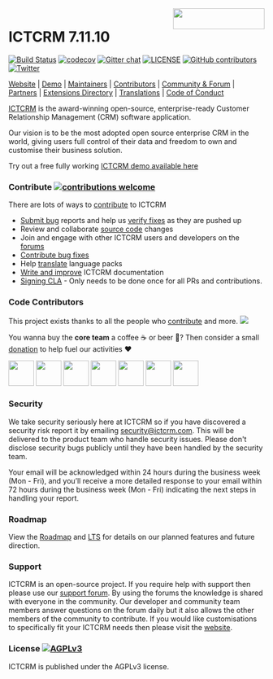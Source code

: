 <a href="https://ictcrm.com">
  <img width="180px" height="41px" src="https://ictcrm.com/wp-content/uploads/2017/12/logo.png" align="right" />
</a>

# ICTCRM 7.11.10

[![Build Status](https://travis-ci.org/salesagility/ICTCRM.svg?branch=hotfix)](https://travis-ci.org/salesagility/ICTCRM)
[![codecov](https://codecov.io/gh/salesagility/ICTCRM/branch/hotfix/graph/badge.svg)](https://codecov.io/gh/salesagility/ICTCRM/branch/hotfix)
[![Gitter chat](https://badges.gitter.im/gitterHQ/gitter.png)](https://gitter.im/ictcrm/Lobby)
[![LICENSE](https://img.shields.io/github/license/ictcrm/ictcrm.svg)](https://github.com/salesagility/ictcrm/blob/hotfix/LICENSE.txt)
[![GitHub contributors](https://img.shields.io/github/contributors/salesagility/ictcrm)](https://github.com/salesagility/ICTCRM/graphs/contributors)
[![Twitter](https://img.shields.io/twitter/follow/ictcrm.svg?style=social&label=Follow)](https://twitter.com/intent/follow?screen_name=ictcrm)

[Website](https://ictcrm.com) | 
[Demo](https://ictcrm.com/demo/) |
[Maintainers](https://salesagility.com) |
[Contributors](https://github.com/salesagility/ICTCRM/graphs/contributors) |
[Community & Forum](https://ictcrm.com/ictcrm/forum) |
[Partners](https://ictcrm.com/about/about-us/partners/) |
[Extensions Directory](https://store.ictcrm.com/) |
[Translations](https://crowdin.com/project/ictcrmtranslations) | [Code of Conduct](https://docs.ictcrm.com/community/code-of-conduct/)

[ICTCRM](https://ictcrm.com) is the award-winning open-source, enterprise-ready Customer Relationship Management (CRM) software application.

Our vision is to be the most adopted open source enterprise CRM in the world, giving users full control of their data and freedom to own and customise their business solution.

Try out a free fully working [ICTCRM demo available here](https://ictcrm.com/demo/)

### Contribute [![contributions welcome](https://img.shields.io/badge/contributions-welcome-brightgreen.svg?style=flat)](https://github.com/salesagility/ICTCRM/issues)

There are lots of ways to [contribute](https://docs.ictcrm.com/community/) to ICTCRM

* [Submit bug](https://docs.ictcrm.com/community/raising-issues/) reports and help us [verify fixes](https://docs.ictcrm.com/community/contributing-code/test-pull-requests/) as they are pushed up
* Review and collaborate [source code](https://github.com/salesagility/ICTCRM/pulls) changes
* Join and engage with other ICTCRM users and developers on the [forums](https://ictcrm.com/ictcrm/forum)
* [Contribute bug fixes](https://docs.ictcrm.com/community/contributing-code/bugs/)
* Help [translate](https://docs.ictcrm.com/community/contributing-to-docs/contributing-to-translation/) language packs
* [Write and improve](https://docs.ictcrm.com/community/contributing-to-docs/) ICTCRM documentation
* [Signing CLA](https://www.clahub.com/agreements/salesagility/ICTCRM) - Only needs to be done once for all PRs and contributions.


### Code Contributors

This project exists thanks to all the people who [contribute](https://github.com/salesagility/ICTCRM/graphs/contributors) and more.
<a href="https://github.com/salesagility/ICTCRM/graphs/contributors"><img src="https://opencollective.com/ICTCRM/contributors.svg?avatarHeight=36&width=890&button=false" /></a>

You wanna buy the **core team** a coffee :coffee: or beer :beer:?
Then consider a small [donation](https://opencollective.com/ICTCRM/contribute) to help fuel our activities :heart:

<img src="https://github.com/samus-aran.png" width="50"> <img src="https://github.com/dillon-brown.png" width="50"> <img src="https://github.com/cameronblaikie.png" width="50"> <img src="https://github.com/code-ph0y.png" width="50"> <img src="https://github.com/gymad.png" width="50"> <img src="https://github.com/willrennie.png" width="50"> <img src="https://github.com/Mac-Rae.png" width="50">

### Security ###

We take security seriously here at ICTCRM so if you have discovered a security risk report it by
emailing [security@ictcrm.com](mailto:security@ictcrm.com). This will be delivered to the product team who handle security issues.
Please don't disclose security bugs publicly until they have been handled by the security team.

Your email will be acknowledged within 24 hours during the business week (Mon - Fri), and you’ll receive a more
detailed response to your email within 72 hours during the business week (Mon - Fri) indicating the next steps in
handling your report.

### Roadmap ### 

View the [Roadmap](https://ictcrm.com/roadmap/) and [LTS](https://ictcrm.com/lts/) for details on our planned features and future direction.

### Support ###

ICTCRM is an open-source project. If you require help with support then please use our [support forum](https://ictcrm.com/ictcrm/forum/). By using the forums the knowledge is shared with everyone in the community. Our developer and community team members answer questions on the forum daily but it also allows the other members of the community to contribute. If you would like customisations to specifically fit your ICTCRM needs then please visit the [website](https://ictcrm.com/).

### License [![AGPLv3](https://img.shields.io/github/license/ictcrm/ictcrm.svg)](./LICENSE.txt)

ICTCRM is published under the AGPLv3 license.




